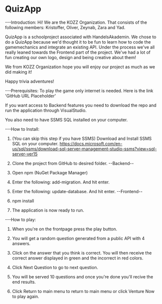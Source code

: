 # QuizApp

---Introduction:
Hi! We are the KOZZ Organization. That consists of the following members: Kristoffer, Oliver, Zeynab, Zara and Yad.

QuizApp is a schoolproject associated with HandelsAkademin.
We chose to do a QuizApp because we'd thought it to be fun to learn how to code the gamemechanics and integrate an existing API.
Under the process we've all really leaned towards the Frontend part of the project. We've had a lot of fun creating our own logo, design and being creative about them!

We from KOZZ Organization hope you will enjoy our project as much as we did making it!

Happy trivia adventures!


---Prerequisites:
To play the game only internet is needed. Here is the link 'GitHub URL Placeholder'


If you want access to Backend features you need to download the repo and run the application through VisualStudio.

You also need to have SSMS SQL installed on your computer.



---How to Install:
1. (You can skip this step if you have SSMS) Download and Install SSMS SQL on your computer. https://docs.microsoft.com/en-us/sql/ssms/download-sql-server-management-studio-ssms?view=sql-server-ver15

2. Clone the project from GitHub to desired folder.
 --Backend--
3. Open npm (NuGet Package Manager)

4. Enter the following: add-migration. And hit enter.

5. Enter the following: update-database. And hit enter.
 --Frontend--
6. npm install
 
7. The application is now ready to run.

---How to play:

1. When you're on the frontpage press the play button.

2. You will get a random question generated from a public API with 4 answers.

3. Click on the answer that you think is correct. You will then receive the correct answer displayed in green and the incorrect in red colors.

4. Click Next Question to go to next question.

5. You will be served 10 questions and once you're done you'll recive the end results.

6. Click Return to main menu to return to main menu or click Venture Now to play again.
